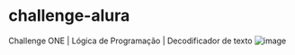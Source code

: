 # challenge-alura
Challenge ONE | Lógica de Programação | Decodificador de texto
![image](https://user-images.githubusercontent.com/96896539/210278656-f5115d90-0ec0-463d-a918-4d594b483f0a.png)
